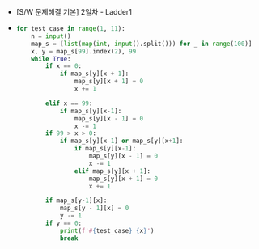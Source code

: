 -   [S/W 문제해결 기본] 2일차 - Ladder1



-   ```python
    for test_case in range(1, 11):
        n = input()
        map_s = [list(map(int, input().split())) for _ in range(100)]
        x, y = map_s[99].index(2), 99
        while True:
            if x == 0:
                if map_s[y][x + 1]:
                    map_s[y][x + 1] = 0
                    x += 1
    
            elif x == 99:
                if map_s[y][x-1]:
                    map_s[y][x - 1] = 0
                    x -= 1
            if 99 > x > 0:
                if map_s[y][x-1] or map_s[y][x+1]:
                    if map_s[y][x-1]:
                        map_s[y][x - 1] = 0
                        x -= 1
                    elif map_s[y][x + 1]:
                        map_s[y][x + 1] = 0
                        x += 1
    
            if map_s[y-1][x]:
                map_s[y - 1][x] = 0
                y -= 1
            if y == 0:
                print(f'#{test_case} {x}')
                break
    ```